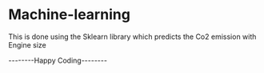 # Machine-learning

This is done using the Sklearn library which predicts the Co2 emission with Engine size

--------Happy Coding--------
